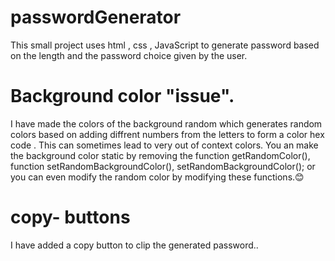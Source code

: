 # passwordGenerator
This small project uses html , css , JavaScript to generate password based on the length and the password choice given by the user.
# Background color "issue".
I have made the colors of the background random which generates random colors based on adding diffrent numbers from the letters to form a color hex code .
This can sometimes lead to very out of context colors.
You an make the background color static by removing the function getRandomColor(),
function setRandomBackgroundColor(),
setRandomBackgroundColor();
or you can even modify the random color by modifying these functions.😊
# copy- buttons
I have added a copy button to clip the generated password..

